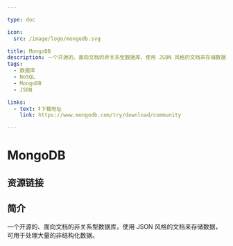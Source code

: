 ```yaml
---

type: doc

icon:
  src: /image/logo/mongodb.svg

title: MongoDB
description: 一个开源的、面向文档的非关系型数据库，使用 JSON 风格的文档来存储数据，可用于处理大量的非结构化数据。
tags:
  - 数据库
  - NoSQL
  - MongoDB
  - JSON

links:
  - text: ⏬下载地址
    link: https://www.mongodb.com/try/download/community

---
```


<ShowLogo />

# MongoDB

<ShowTags />

<ShowBreadcrumb />

## 资源链接

<ShowLinks />

## 简介

一个开源的、面向文档的非关系型数据库，使用 JSON 风格的文档来存储数据，可用于处理大量的非结构化数据。
